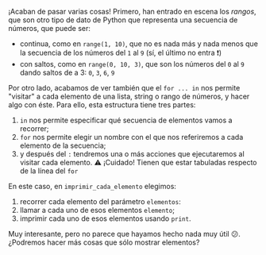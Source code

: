 ¡Acaban de pasar varias cosas! Primero, han entrado en escena los _rangos_, que son otro tipo de dato de Python que representa una secuencia de números, que puede ser: 

* continua, como en `range(1, 10)`, que no es nada más y nada menos que la secuencia de los números del `1` al `9` (sí, el último no entra :exclamation:)
* con saltos, como en `range(0, 10, 3)`, que son los números del `0` al `9` dando saltos de a 3: `0`, `3`, `6`, `9`

Por otro lado, acabamos de ver también que el `for ... in` nos permite "visitar" a cada elemento de una lista, string o rango de números, y hacer algo con éste. Para ello, esta estructura tiene tres partes:

 1. `in` nos permite especificar qué secuencia de elementos vamos a recorrer;
 2. `for` nos permite elegir un nombre con el que nos referiremos a cada elemento de la secuencia;
 3. y después del `:` tendremos una o más acciones que ejecutaremos al visitar cada elemento. :warning: ¡Cuidado! Tienen que estar tabuladas respecto de la línea del `for` 


En este caso, en `imprimir_cada_elemento` elegimos: 

 1. recorrer cada elemento del parámetro `elementos`:
 2. llamar a cada uno de esos elementos `elemento`;
 3. imprimir cada uno de esos elementos usando `print`.


Muy interesante, pero no parece que hayamos hecho nada muy útil :confused:. ¿Podremos hacer más cosas que sólo mostrar elementos? 

